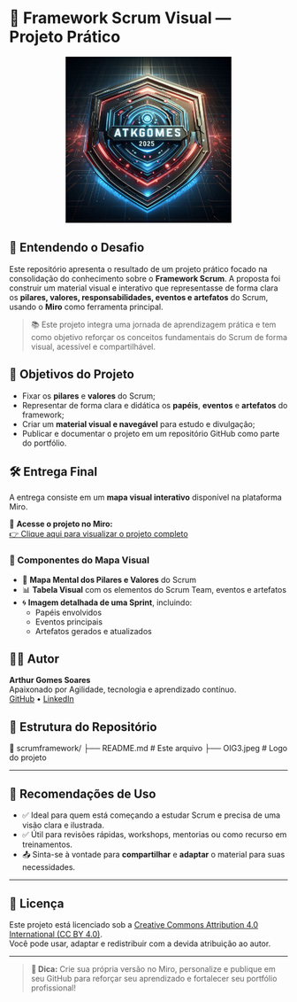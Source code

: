 # 📌 Framework Scrum Visual — Projeto Prático

<p align="center">
  <img src="https://github.com/atkgomes1806/scrumframework/blob/main/OIG3.jpeg" alt="Logo do Projeto" width="300"/>
</p>


## 🧠 Entendendo o Desafio

Este repositório apresenta o resultado de um projeto prático focado na consolidação do conhecimento sobre o **Framework Scrum**. A proposta foi construir um material visual e interativo que representasse de forma clara os **pilares, valores, responsabilidades, eventos e artefatos** do Scrum, usando o **Miro** como ferramenta principal.

> 📚 Este projeto integra uma jornada de aprendizagem prática e tem como objetivo reforçar os conceitos fundamentais do Scrum de forma visual, acessível e compartilhável.


## 🎯 Objetivos do Projeto

- Fixar os **pilares** e **valores** do Scrum;
- Representar de forma clara e didática os **papéis**, **eventos** e **artefatos** do framework;
- Criar um **material visual e navegável** para estudo e divulgação;
- Publicar e documentar o projeto em um repositório GitHub como parte do portfólio.


## 🛠️ Entrega Final

A entrega consiste em um **mapa visual interativo** disponível na plataforma Miro.

🔗 **Acesse o projeto no Miro:**  
[👉 Clique aqui para visualizar o projeto completo](https://miro.com/app/board/uXjVJWqEvcQ=/)

### 📌 Componentes do Mapa Visual

- 🧱 **Mapa Mental dos Pilares e Valores** do Scrum  
- 📊 **Tabela Visual** com os elementos do Scrum Team, eventos e artefatos  
- 🌀 **Imagem detalhada de uma Sprint**, incluindo:
  - Papéis envolvidos
  - Eventos principais
  - Artefatos gerados e atualizados

## 🧑‍🎓 Autor

**Arthur Gomes Soares**  
Apaixonado por Agilidade, tecnologia e aprendizado contínuo.  
[GitHub](https://github.com/atkgomes1806) • [LinkedIn](#)


## 📂 Estrutura do Repositório

📁 scrumframework/
├── README.md # Este arquivo
├── OIG3.jpeg # Logo do projeto


---

## 🧠 Recomendações de Uso

- ✅ Ideal para quem está começando a estudar Scrum e precisa de uma visão clara e ilustrada.
- ✅ Útil para revisões rápidas, workshops, mentorias ou como recurso em treinamentos.
- 📤 Sinta-se à vontade para **compartilhar** e **adaptar** o material para suas necessidades.

---

## 📜 Licença

Este projeto está licenciado sob a [Creative Commons Attribution 4.0 International (CC BY 4.0)](https://creativecommons.org/licenses/by/4.0/).  
Você pode usar, adaptar e redistribuir com a devida atribuição ao autor.

---

> **🚀 Dica:** Crie sua própria versão no Miro, personalize e publique em seu GitHub para reforçar seu aprendizado e fortalecer seu portfólio profissional!
